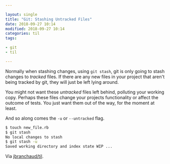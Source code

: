 ```yaml
---

layout: single
title: "Git: Stashing Untracked Files"
date: 2018-09-27 10:14
modified: 2018-09-27 10:14
categories: til
tags:

- git
- til

---
```


Normally when stashing changes, using `git stash`, git is only going to
stash changes to _tracked_ files. If there are any new files in your project
that aren't being tracked by git, they will just be left lying around.

You might not want these _untracked_ files left behind, polluting your
working copy. Perhaps these files change your projects functionality or
affect the outcome of tests. You just want them out of the way, for the
moment at least.

And so along comes the `-u` or `--untracked` flag.

```bash
$ touch new_file.rb
$ git stash
No local changes to stash
$ git stash -u
Saved working directory and index state WIP ...
```

Via [jbranchaud/til](https://github.com/jbranchaud/til).
